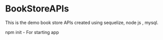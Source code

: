 # BookStoreAPIs
This is the demo book store APIs created using sequelize, node js , mysql.

npm init - For starting app
